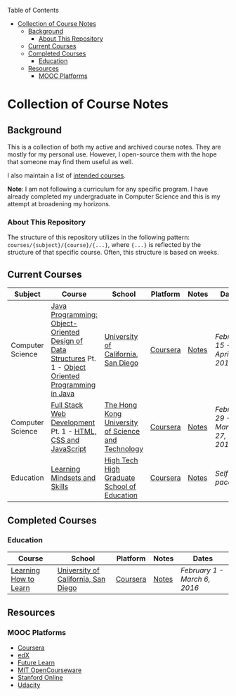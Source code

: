 <!-- START doctoc generated TOC please keep comment here to allow auto update -->
<!-- DON'T EDIT THIS SECTION, INSTEAD RE-RUN doctoc TO UPDATE -->
Table of Contents

- [Collection of Course Notes](#collection-of-course-notes)
  - [Background](#background)
    - [About This Repository](#about-this-repository)
  - [Current Courses](#current-courses)
  - [Completed Courses](#completed-courses)
    - [Education](#education)
  - [Resources](#resources)
    - [MOOC Platforms](#mooc-platforms)

<!-- END doctoc generated TOC please keep comment here to allow auto update -->

# Collection of Course Notes

## Background

This is a collection of both my active and archived course notes. They are mostly for my personal use. However, I open-source them with the hope that someone may find them useful as well. 

I also maintain a list of [intended courses](https://github.com/schlomok/courses/blob/master/intended-courses.md). 

**Note**: I am not following a curriculum for any specific program. I have already completed my undergraduate in Computer Science and this is my attempt at broadening my horizons.

### About This Repository

The structure of this repository utilizes in the following pattern: `courses/{subject}/{course}/{...}`, where `{...}` is reflected by the structure of that specific course. Often, this structure is based on weeks.

## Current Courses

| Subject | Course | School | Platform | Notes | Dates |
|---------|--------|--------|----------|-------|-------|
| Computer Science | [Java Programming: Object-Oriented Design of Data Structures](https://www.coursera.org/specializations/java-object-oriented) Pt. 1 - [Object Oriented Programming in Java](https://www.coursera.org/learn/object-oriented-java) | [University of California, San Diego](https://ucsd.edu/) | [Coursera](https://coursera.org/) | [Notes]() | *February 15 - April 3, 2016* |
| Computer Science | [Full Stack Web Development](https://www.coursera.org/specializations/full-stack) Pt. 1 - [HTML, CSS and JavaScript](https://www.coursera.org/learn/html-css-javascript) | [The Hong Kong University of Science and Technology](http://www.ust.hk/) | [Coursera](https://coursera.org/) | [Notes]() | *February 29 - March 27, 2016* |
| Education | [Learning Mindsets and Skills](https://www.coursera.org/learn/learning-skills) | [High Tech High Graduate School of Education](http://gse.hightechhigh.org/) | [Coursera](https://coursera.org/) | [Notes]() | *Self-paced* |

## Completed Courses

### Education

| Course | School | Platform | Notes | Dates |
|--------|--------|----------|-------|-------|
| [Learning How to Learn](https://www.coursera.org/learn/learning-how-to-learn) | [University of California, San Diego](https://ucsd.edu/) | [Coursera](https://coursera.org/) | [Notes](https://github.com/schlomok/courses/tree/master/education/learning-how-to-learn) | *February 1 - March 6, 2016* |

## Resources

### MOOC Platforms

* [Coursera](https://coursera.org)
* [edX](https://www.edx.org/)
* [Future Learn](https://www.futurelearn.com/)
* [MIT OpenCourseware](http://ocw.mit.edu/courses/#electrical-engineering-and-computer-science)
* [Stanford Online](https://lagunita.stanford.edu/)
* [Udacity](https://www.udacity.com/)

